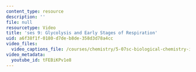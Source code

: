 ```yaml
---
content_type: resource
description: ''
file: null
resourcetype: Video
title: 'ses 9: Glycolysis and Early Stages of Respiration'
uid: a6f38f1f-0180-d7de-b8de-358d3d78a4cc
video_files:
  video_captions_file: /courses/chemistry/5-07sc-biological-chemistry-i-fall-2013/module-ii/session-9/ses-9-glycolysis-and-early-stages-of-respiration/tFEBiKPv1e8.vtt
video_metadata:
  youtube_id: tFEBiKPv1e8
---
```


